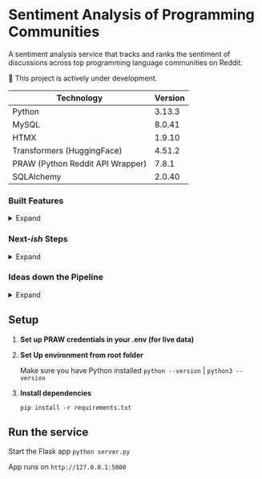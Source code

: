 # Sentiment Analysis of Programming Communities

A sentiment analysis service that tracks and ranks the sentiment of discussions across top programming language communities on Reddit.

🚧  This project is actively under development. 


| Technology              | Version   |
|------------------------------|---------------|
| Python                | 3.13.3       |
| MySQL                | 8.0.41       |
| HTMX                 | 1.9.10       |
| Transformers (HuggingFace) | 4.51.2     |
| PRAW (Python Reddit API Wrapper) | 7.8.1  |
| SQLAlchemy             | 2.0.40       |

### Built Features
<details>
  <summary>Expand</summary>

  - Pulled top post data via PRAW from programming language subreddits

  - Sentiment analysis of top programming communities post titles

  - Leaderboard view ranking communities from most positive to most negative

  - MySQL database set up and populated with sample data

</details>

### Next-<i>ish</i> Steps
<details>
  <summary>Expand</summary>
  
  * **Write to Database**  
    Build a futureproof schema with consistent date handling

  * **Restructuring**  
    Separate analysis into its own microservice

  * **Automation**  
    Set up analysis microservice to run at least once a day

  * **Weekly analysis**  
    Design weekly leaderboard vs daily

  * **Include multiple leaderboards**  
    Expand to 3 leaderboards of 10 subreddits

</details>


### Ideas down the Pipeline
<details>
  <summary>Expand</summary>

  * **Caching via Redis**

  * **Deployment**

  * **Rolling 30-Day Memory of in-depth analysis**

  * **Dark Mode**

  * **Keyword Extraction**

</details>


## Setup

1. **Set up PRAW credentials in your .env (for live data)**

2. **Set Up environment from root folder**

    Make sure you have Python installed `python --version` | `python3 --version`

3. **Install dependencies**

    `pip install -r requirements.txt`

## Run the service

Start the Flask app `python server.py`

App runs on `http://127.0.0.1:5000`
